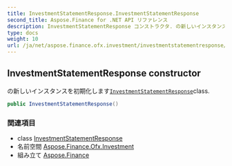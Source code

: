```yaml
---
title: InvestmentStatementResponse.InvestmentStatementResponse
second_title: Aspose.Finance for .NET API リファレンス
description: InvestmentStatementResponse コンストラクタ. の新しいインスタンスを初期化しますInvestmentStatementResponseclass.
type: docs
weight: 10
url: /ja/net/aspose.finance.ofx.investment/investmentstatementresponse/investmentstatementresponse/
---
```

## InvestmentStatementResponse constructor

の新しいインスタンスを初期化します[`InvestmentStatementResponse`](../)class.

```csharp
public InvestmentStatementResponse()
```

### 関連項目

* class [InvestmentStatementResponse](../)
* 名前空間 [Aspose.Finance.Ofx.Investment](../../investmentstatementresponse/)
* 組み立て [Aspose.Finance](../../../)


